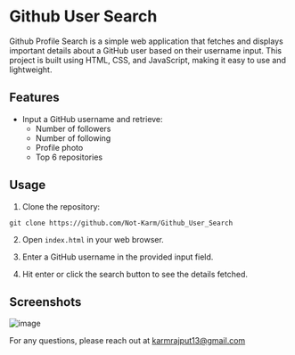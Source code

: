 # Github User Search

Github Profile Search is a simple web application that fetches and displays important details about a GitHub user based on their username input. This project is built using HTML, CSS, and JavaScript, making it easy to use and lightweight.

## Features

- Input a GitHub username and retrieve:
  - Number of followers
  - Number of following
  - Profile photo
  - Top 6 repositories

## Usage

1. Clone the repository:

`git clone https://github.com/Not-Karm/Github_User_Search`

2. Open `index.html` in your web browser.

3. Enter a GitHub username in the provided input field.

4. Hit enter or click the search button to see the details fetched.

## Screenshots
![image](https://github.com/Not-Karm/Github_User_Search/assets/89784050/551f2cd5-7739-442c-ac49-a9fbc7269c8e)


For any questions, please reach out at karmrajput13@gmail.com

